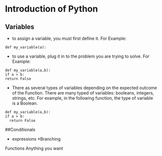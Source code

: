 # Introduction of Python

## Variables
  * to assign a variable, you must first define it.  For Example:
```
def my_variable(a):
```
  * to use a variable, plug it in to the problem you are trying to solve. For Example:
  ```
def my_variable(a,b):
if a > b:
  return False
  ```
* There as several types of variables depending on the expected outcome of the Function. There are many typed of variables: booleans, integers, strings, etc. For example, in the following function, the type of variable is a Boolean.

```
def my_variable(a,b):
if a > b:
  return False
```

##Conditionals
* expressions
*Branching

Functions
Anything you want 
